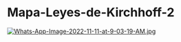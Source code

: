 # Mapa-Leyes-de-Kirchhoff-2

[![Whats-App-Image-2022-11-11-at-9-03-19-AM.jpg](https://i.postimg.cc/G2HZxF8Z/Whats-App-Image-2022-11-11-at-9-03-19-AM.jpg)](https://postimg.cc/34QSKDZB)
